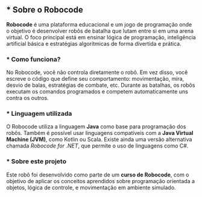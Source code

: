 ## * Sobre o Robocode

**Robocode** é uma plataforma educacional e um jogo de programação onde o objetivo é desenvolver robôs de batalha que lutam entre si em uma arena virtual. O foco principal está em ensinar lógica de programação, inteligência artificial básica e estratégias algorítmicas de forma divertida e prática.

### * Como funciona?

No Robocode, você não controla diretamente o robô. Em vez disso, você escreve o código que define seu comportamento: movimentação, mira, desvio de balas, estratégias de combate, etc. Durante as batalhas, os robôs executam os comandos programados e competem automaticamente uns contra os outros.

### * Linguagem utilizada

O Robocode utiliza a linguagem **Java** como base para programação dos robôs. Também é possível usar linguagens compatíveis com a **Java Virtual Machine (JVM)**, como Kotlin ou Scala. Existe ainda uma versão alternativa chamada *Robocode for .NET*, que permite o uso de linguagens como C#.

### * Sobre este projeto

Este robô foi desenvolvido como parte de um **curso de Robocode**, com o objetivo de aplicar os conceitos aprendidos sobre programação orientada a objetos, lógica de controle, e movimentação em ambiente simulado.
